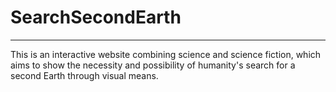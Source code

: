 # SearchSecondEarth

---

This is an interactive website combining science and science fiction, which aims to show the necessity and possibility of humanity's search for a second Earth through visual means.
